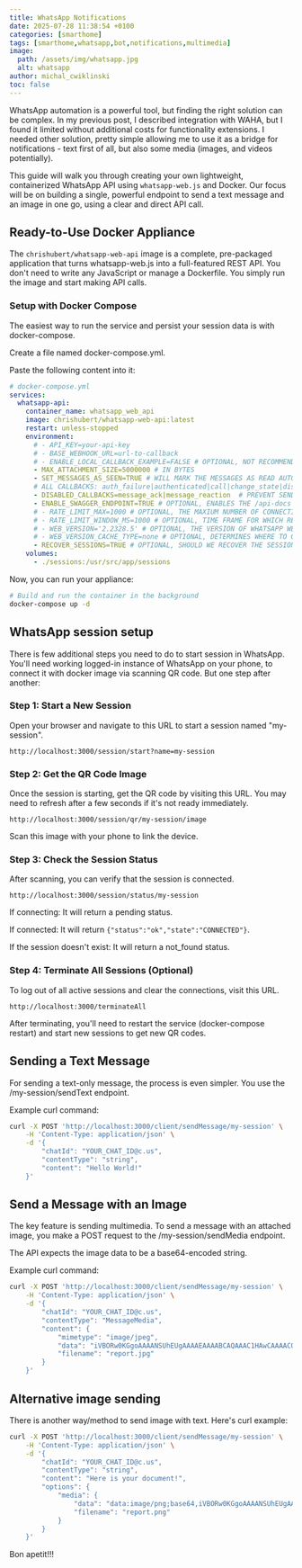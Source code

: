 ```yaml
---
title: WhatsApp Notifications
date: 2025-07-28 11:38:54 +0100
categories: [smarthome]
tags: [smarthome,whatsapp,bot,notifications,multimedia]
image:
  path: /assets/img/whatsapp.jpg
  alt: whatsapp
author: michal_cwiklinski
toc: false
---
```


WhatsApp automation is a powerful tool, but finding the right solution can be complex. In my previous post, I described integration with WAHA, but I found it limited without additional costs for functionality extensions. I needed other solution, pretty simple allowing me to use it as a bridge for notifications - text first of all, but also some media (images, and videos potentially).

This guide will walk you through creating your own lightweight, containerized WhatsApp API using `whatsapp-web.js` and Docker. Our focus will be on building a single, powerful endpoint to send a text message and an image in one go, using a clear and direct API call.

## Ready-to-Use Docker Appliance

The `chrishubert/whatsapp-web-api` image is a complete, pre-packaged application that turns whatsapp-web.js into a full-featured REST API. You don't need to write any JavaScript or manage a Dockerfile. You simply run the image and start making API calls.

### Setup with Docker Compose
The easiest way to run the service and persist your session data is with docker-compose.

Create a file named docker-compose.yml.

Paste the following content into it:

```yaml
# docker-compose.yml
services:
  whatsapp-api:
    container_name: whatsapp_web_api
    image: chrishubert/whatsapp-web-api:latest
    restart: unless-stopped
    environment:
      # - API_KEY=your-api-key
      # - BASE_WEBHOOK_URL=url-to-callback
      # - ENABLE_LOCAL_CALLBACK_EXAMPLE=FALSE # OPTIONAL, NOT RECOMMENDED FOR PRODUCTION
      - MAX_ATTACHMENT_SIZE=5000000 # IN BYTES
      - SET_MESSAGES_AS_SEEN=TRUE # WILL MARK THE MESSAGES AS READ AUTOMATICALLY
      # ALL CALLBACKS: auth_failure|authenticated|call|change_state|disconnected|group_join|group_leave|group_update|loading_screen|media_uploaded|message|message_ack|message_create|message_reaction|message_revoke_everyone|qr|ready|contact_changed
      - DISABLED_CALLBACKS=message_ack|message_reaction  # PREVENT SENDING CERTAIN TYPES OF CALLBACKS BACK TO THE WEBHOOK
      - ENABLE_SWAGGER_ENDPOINT=TRUE # OPTIONAL, ENABLES THE /api-docs ENDPOINT
      # - RATE_LIMIT_MAX=1000 # OPTIONAL, THE MAXIUM NUMBER OF CONNECTIONS TO ALLOW PER TIME FRAME
      # - RATE_LIMIT_WINDOW_MS=1000 # OPTIONAL, TIME FRAME FOR WHICH REQUESTS ARE CHECKED IN MS
      # - WEB_VERSION='2.2328.5' # OPTIONAL, THE VERSION OF WHATSAPP WEB TO USE
      # - WEB_VERSION_CACHE_TYPE=none # OPTIONAL, DETERMINES WHERE TO GET THE WHATSAPP WEB VERSION(local, remote or none), DEFAULT 'none'
      - RECOVER_SESSIONS=TRUE # OPTIONAL, SHOULD WE RECOVER THE SESSION IN CASE OF PAGE FAILURES
    volumes:
      - ./sessions:/usr/src/app/sessions
```

Now, you can run your appliance:

```bash
# Build and run the container in the background
docker-compose up -d
```

## WhatsApp session setup

There is few additional steps you need to do to start session in WhatsApp. You'll need working logged-in instance of WhatsApp on your phone, to connect it with docker image via scanning QR code. But one step after another:
### Step 1: Start a New Session
Open your browser and navigate to this URL to start a session named "my-session".

`http://localhost:3000/session/start?name=my-session`

### Step 2: Get the QR Code Image
Once the session is starting, get the QR code by visiting this URL. You may need to refresh after a few seconds if it's not ready immediately.

`http://localhost:3000/session/qr/my-session/image`

Scan this image with your phone to link the device.

### Step 3: Check the Session Status
After scanning, you can verify that the session is connected.

`http://localhost:3000/session/status/my-session`

If connecting: It will return a pending status.

If connected: It will return `{"status":"ok","state":"CONNECTED"}`.

If the session doesn't exist: It will return a not_found status.

### Step 4: Terminate All Sessions (Optional)
To log out of all active sessions and clear the connections, visit this URL.

`http://localhost:3000/terminateAll`

After terminating, you'll need to restart the service (docker-compose restart) and start new sessions to get new QR codes.

## Sending a Text Message
For sending a text-only message, the process is even simpler. You use the /my-session/sendText endpoint.

Example curl command:

```bash
curl -X POST 'http://localhost:3000/client/sendMessage/my-session' \
    -H 'Content-Type: application/json' \
    -d '{
        "chatId": "YOUR_CHAT_ID@c.us",
        "contentType": "string",
        "content": "Hello World!"
    }'
```

## Send a Message with an Image
The key feature is sending multimedia. To send a message with an attached image, you make a POST request to the /my-session/sendMedia endpoint.

The API expects the image data to be a base64-encoded string.

Example curl command:

```bash
curl -X POST 'http://localhost:3000/client/sendMessage/my-session' \
    -H 'Content-Type: application/json' \
    -d '{
        "chatId": "YOUR_CHAT_ID@c.us",
        "contentType": "MessageMedia",
        "content": {
            "mimetype": "image/jpeg",
            "data": "iVBORw0KGgoAAAANSUhEUgAAAAEAAAABCAQAAAC1HAwCAAAAC0lEQVR42mNk+A8AAQUBAScY42YAAAAASUVORK5CYII=",
            "filename": "report.jpg"
        }
    }'
```

## Alternative image sending
There is another way/method to send image with text. Here's curl example:
```bash
curl -X POST 'http://localhost:3000/client/sendMessage/my-session' \
    -H 'Content-Type: application/json' \
    -d '{
        "chatId": "YOUR_CHAT_ID@c.us",
        "contentType": "string",
        "content": "Here is your document!",
        "options": {
            "media": {
                "data": "data:image/png;base64,iVBORw0KGgoAAAANSUhEUgAAAAUAAAAFCAYAAACNbyblAAAAHElEQVQI12P4//8/w38GIAXDIBKE0DHxgljNBAAO9TXL0Y4OHwAAAABJRU5ErkJggg==",
                "filename": "report.png"
            }
        }
    }'
```

Bon apetit!!!
